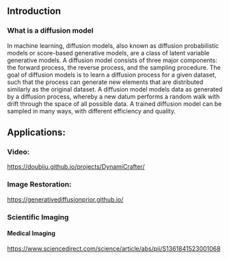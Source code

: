 ## Introduction

### What is a diffusion model

In machine learning, diffusion models, also known as diffusion probabilistic models or score-based generative models, are a class of latent variable generative models. A diffusion model consists of three major components: the forward process, the reverse process, and the sampling procedure. The goal of diffusion models is to learn a diffusion process for a given dataset, such that the process can generate new elements that are distributed similarly as the original dataset. A diffusion model models data as generated by a diffusion process, whereby a new datum performs a random walk with drift through the space of all possible data. A trained diffusion model can be sampled in many ways, with different efficiency and quality.

## Applications: 

### Video:

https://doubiiu.github.io/projects/DynamiCrafter/


### Image Restoration:

https://generativediffusionprior.github.io/


### Scientific Imaging

#### Medical Imaging

https://www.sciencedirect.com/science/article/abs/pii/S1361841523001068

